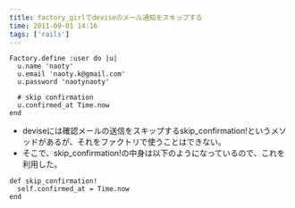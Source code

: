 ```yaml
---
title: factory_girlでdeviseのメール通知をスキップする
time: 2011-09-01 14:16
tags: ['rails']
---
```


```
Factory.define :user do |u|
  u.name 'naoty'
  u.email 'naoty.k@gmail.com'
  u.password 'naotynaoty'
  
  # skip confirmation
  u.confirmed_at Time.now
end
```

- deviseには確認メールの送信をスキップするskip\_confirmation!というメソッドがあるが、それをファクトリで使うことはできない。
- そこで、skip\_confirmation!の中身は以下のようになっているので、これを利用した。

```
def skip_confirmation!
  self.confirmed_at = Time.now
end
```

